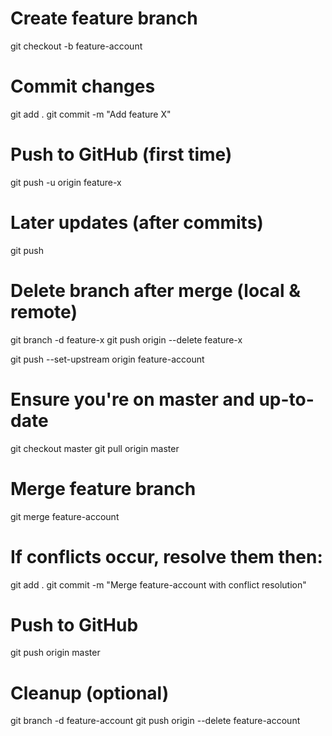 # Create feature branch

git checkout -b feature-account

# Commit changes

git add .
git commit -m "Add feature X"

# Push to GitHub (first time)

git push -u origin feature-x

# Later updates (after commits)

git push

# Delete branch after merge (local & remote)

git branch -d feature-x
git push origin --delete feature-x

git push --set-upstream origin feature-account


# Ensure you're on master and up-to-date
git checkout master
git pull origin master

# Merge feature branch
git merge feature-account

# If conflicts occur, resolve them then:
git add .
git commit -m "Merge feature-account with conflict resolution"

# Push to GitHub
git push origin master

# Cleanup (optional)
git branch -d feature-account
git push origin --delete feature-account